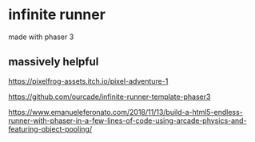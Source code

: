 # infinite runner

made with phaser 3

## massively helpful

https://pixelfrog-assets.itch.io/pixel-adventure-1

https://github.com/ourcade/infinite-runner-template-phaser3

https://www.emanueleferonato.com/2018/11/13/build-a-html5-endless-runner-with-phaser-in-a-few-lines-of-code-using-arcade-physics-and-featuring-object-pooling/
